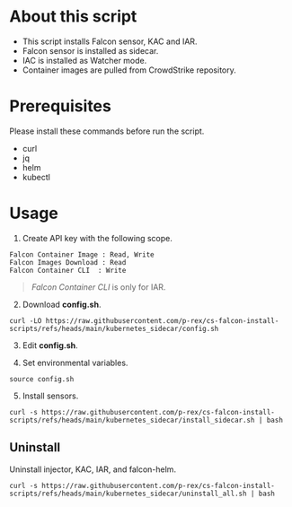 # About this script
- This script installs Falcon sensor, KAC and IAR.
- Falcon sensor is installed as sidecar.
- IAC is installed as Watcher mode.
- Container images are pulled from CrowdStrike repository.


# Prerequisites
Please install these commands before run the script.
- curl
- jq
- helm
- kubectl



# Usage

1. Create API key with the following scope.
```
Falcon Container Image : Read, Write
Falcon Images Download : Read
Falcon Container CLI  : Write
```
> *Falcon Container CLI* is only for IAR.




2. Download **config.sh**.
```
curl -LO https://raw.githubusercontent.com/p-rex/cs-falcon-install-scripts/refs/heads/main/kubernetes_sidecar/config.sh
```

3. Edit **config.sh**.

4. Set environmental variables.
```
source config.sh
```


5. Install sensors.
```
curl -s https://raw.githubusercontent.com/p-rex/cs-falcon-install-scripts/refs/heads/main/kubernetes_sidecar/install_sidecar.sh | bash
```


## Uninstall
Uninstall injector, KAC, IAR, and falcon-helm.
```
curl -s https://raw.githubusercontent.com/p-rex/cs-falcon-install-scripts/refs/heads/main/kubernetes_sidecar/uninstall_all.sh | bash
```
